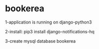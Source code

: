 # bookerea
1-application is running on django-python3

2-install:
pip3 install django-notifications-hq

3-create mysql database bookerea
